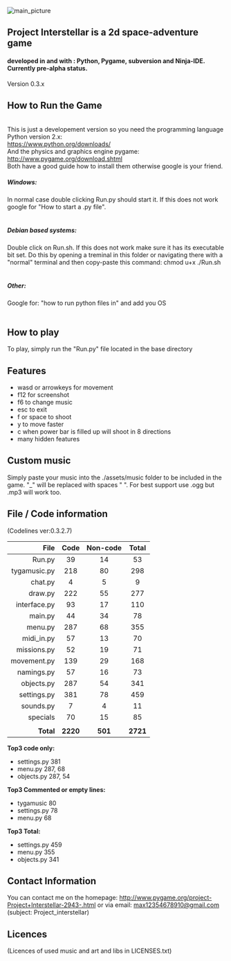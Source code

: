 ![main_picture](https://lh3.googleusercontent.com/-ZjA1FSivXNw/VSaOqy8nSRI/AAAAAAAAAB4/_nW122LgHr0/s701-no/all.tiff)

<h2>Project Interstellar is a 2d space-adventure game</h2>
<h4>developed  in and with : Python, Pygame, subversion and Ninja-IDE. Currently pre-alpha status.</h4>

Version 0.3.x

How to Run the Game
-------------------
<br>This is just a developement version so you need
the programming language Python version 2.x:</br>
https://www.python.org/downloads/
<br>And the physics and graphics engine pygame:</br>
http://www.pygame.org/download.shtml
<br>Both have a good guide how to install them otherwise google is your friend.</br>
<h5>Windows:</h5>
In normal case double clicking Run.py should start it. If this does not work google for "How to start a .py file".
<br></br>
<h5>Debian based systems:</h5>
Double click on Run.sh. If this does not work make sure it has its executable bit set. Do this by opening a treminal in this folder or navigating there with a "normal" terminal and then copy-paste this command: chmod u+x ./Run.sh
<br></br>
<h5>Other:</h5>
Google for: "how to run python files in" and add you OS
<br></br>

How to play
-----------
To play, simply run the "Run.py" file located in the base directory

Features
--------
<ul>
<li>wasd or arrowkeys for movement</li>
<li>f12 for screenshot</li>
<li>f6 to change music</li>
<li>esc to exit</li>
<li>f or space to shoot</li>
<li>y to move faster</li>
<li>c when power bar is filled up will shoot in 8 directions</li>
<li>many hidden features</li>
</ul>

Custom music
------------
Simply paste your music into the ./assets/music folder to be included in the game.
"_" will be replaced with spaces " ". For best support use .ogg but .mp3 will work too.

File / Code information
-----------------------
(Codelines ver:0.3.2.7)

| File | Code | Non-code | Total |
| ---: | :--: | :---------------------: | :---: |
| Run.py | 39 | 14 | 53 |
| tygamusic.py | 218 | 80 | 298 |
| chat.py | 4 | 5 | 9 |
| draw.py | 222 | 55 | 277 |
| interface.py | 93 | 17 | 110 |
| main.py | 44 | 34 | 78 |
| menu.py | 287 | 68 | 355 |
| midi_in.py | 57 | 13 | 70 |
| missions.py | 52 | 19 | 71 |
| movement.py | 139 | 29 | 168 |
| namings.py | 57 | 16 | 73 |
| objects.py | 287 | 54 | 341 |
| settings.py | 381 | 78 | 459 |
| sounds.py | 7 | 4 | 11 |
| specials | 70 | 15 | 85 |
| | | | 
| <strong>Total</strong> | <strong>2220</strong> | <strong>501</strong> | <strong>2721</strong> |

<strong>Top3 code only:</strong><ul>
<li>settings.py 381</li>
<li>menu.py     287, 68</li>
<li>objects.py  287, 54</li></ul>

<strong>Top3  Commented or empty lines:</strong><ul>
<li>tygamusic   80</li>
<li>settings.py 78</li>
<li>menu.py     68</li></ul>

<strong>Top3 Total:</strong><ul>
<li>settings.py 459</li>
<li>menu.py     355</li>
<li>objects.py  341</li></ul>

Contact Information
-------------------
You can contact me on the homepage: http://www.pygame.org/project-Project+Interstellar-2943-.html
or via email: max12354678910@gmail.com
		(subject: Project_interstellar)

Licences
--------
(Licences of used music and art and libs in LICENSES.txt)
